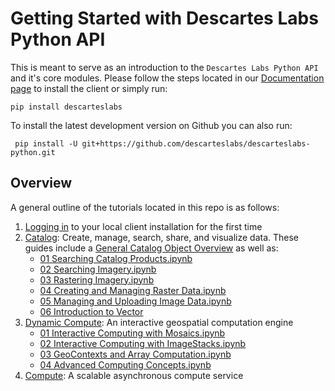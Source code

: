 # Getting Started with Descartes Labs Python API

This is meant to serve as an introduction to the `Descartes Labs Python API` and it's core modules. Please follow the steps located in our [Documentation page](https://docs.descarteslabs.com/installation.html) to install the client or simply run:

    pip install descarteslabs

To install the latest development version on Github you can also run:

     pip install -U git+https://github.com/descarteslabs/descarteslabs-python.git

## Overview

A general outline of the tutorials located in this repo is as follows:

1. [Logging in](01%20Logging%20In.ipynb) to your local client installation for the first time
2. [Catalog](/guides/catalog/): Create, manage, search, share, and visualize data. These guides include a [General Catalog Object Overview](guides/catalog/Catalog%20Overview.ipynb) as well as:
   - [01 Searching Catalog Products.ipynb](guides/catalog/01%20Searching%20Catalog%20Products.ipynb)
   - [02 Searching Imagery.ipynb](guides/catalog/02%20Searching%20Imagery.ipynb)
   - [03 Rastering Imagery.ipynb](guides/catalog/03%20Rastering%20Imagery.ipynb)
   - [04 Creating and Managing Raster Data.ipynb](guides/catalog/04%20Creating%20and%20Managing%20Raster%20Data.ipynb)
   - [05 Managing and Uploading Image Data.ipynb](guides/catalog/05%20Managing%20and%20Uploading%20Image%20Data.ipynb)
   - [06 Introduction to Vector](guides/catalog/06%20Introduction%20to%20Vector%20Data.ipynb)
3. [Dynamic Compute](guides/dynamic-compute/): An interactive geospatial computation engine
   - [01 Interactive Computing with Mosaics.ipynb](guides/dynamic-compute/01%20Interactive%20Computing%20with%20Mosaics.ipynb)
   - [02 Interactive Computing with ImageStacks.ipynb](guides/dynamic-compute/02%20Interactive%20Computing%20with%20ImageStacks.ipynb)
   - [03 GeoContexts and Array Computation.ipynb](guides/dynamic-compute/03%20GeoContexts%20and%20Array%20Computation.ipynb)
   - [04 Advanced Computing Concepts.ipynb](guides/dynamic-compute/04%20Advanced%20Computing%20Concepts.ipynb)
4. [Compute](/guides/): A scalable asynchronous compute service
